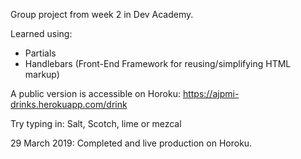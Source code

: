 Group project from week 2 in Dev Academy.

Learned using:

- Partials
- Handlebars (Front-End Framework for reusing/simplifying HTML markup)

A public version is accessible on Horoku: 
https://ajpmi-drinks.herokuapp.com/drink

Try typing in: Salt, Scotch, lime or mezcal

29 March 2019: Completed and live production on Horoku.
